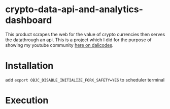 # crypto-data-api-and-analytics-dashboard
This product scrapes the web for the value of crypto currencies then serves the datathrough an api. This is a project which I did for the purpose of showing my youtube community <a href='https://www.youtube.com/channel/UCzSlSeJ4XH4bWH79DKmIxjg'>here on dalicodes<a>.

# Installation

add `export OBJC_DISABLE_INITIALIZE_FORK_SAFETY=YES` to scheduler terminal

# Execution
